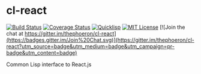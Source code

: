 # cl-react

[![Build Status](https://circleci.com/gh/thephoeron/cl-react.svg?style=shield)](https://circleci.com/gh/thephoeron/cl-react)
[![Coverage Status](http://coveralls.io/repos/thephoeron/cl-react/badge.svg?branch=master&service=github)](http://coveralls.io/github/thephoeron/cl-react?branch=master)
[![Quicklisp](http://quickdocs.org/badge/cl-react.svg)](http://quickdocs.org/cl-react/)
[![MIT License](https://img.shields.io/badge/license-MIT-blue.svg)](./LICENSE)
[![Join the chat at https://gitter.im/thephoeron/cl-react](https://badges.gitter.im/Join%20Chat.svg)](https://gitter.im/thephoeron/cl-react?utm_source=badge&utm_medium=badge&utm_campaign=pr-badge&utm_content=badge)

Common Lisp interface to React.js
